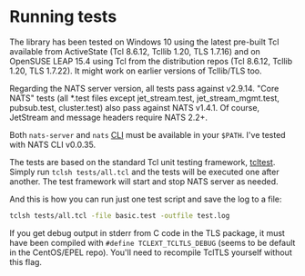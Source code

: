 # Running tests

The library has been tested on Windows 10 using the latest pre-built Tcl available from ActiveState (Tcl 8.6.12, Tcllib 1.20, TLS 1.7.16) and on OpenSUSE LEAP 15.4 using Tcl from the distribution repos (Tcl 8.6.12, Tcllib 1.20, TLS 1.7.22). It might work on earlier versions of Tcllib/TLS too.

Regarding the NATS server version, all tests pass against v2.9.14. "Core NATS" tests (all *.test files except jet_stream.test, jet_stream_mgmt.test, pubsub.test, cluster.test) also pass against NATS v1.4.1. Of course, JetStream and message headers require NATS 2.2+.

Both `nats-server` and `nats` [CLI](https://github.com/nats-io/natscli) must be available in your `$PATH`. I've tested with NATS CLI v0.0.35.

The tests are based on the standard Tcl unit testing framework, [tcltest](https://www.tcl.tk/man/tcl8.6/TclCmd/tcltest.htm). Simply run `tclsh tests/all.tcl` and the tests will be executed one after another. The test framework will start and stop NATS server as needed.

And this is how you can run just one test script and save the log to a file:
```bash
tclsh tests/all.tcl -file basic.test -outfile test.log
```

If you get debug output in stderr from C code in the TLS package, it must have been compiled with `#define TCLEXT_TCLTLS_DEBUG` (seems to be default in the CentOS/EPEL repo). You'll need to recompile TclTLS yourself without this flag.
